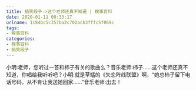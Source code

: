 ```yaml
---
title: 搞笑段子->这个老师还真不知道 | 糗事百科
date: 2020-01-11 00:33:17
urlname: 1184bc5c357ba2c702acb3fffc5f069c
tags: 
- 糗事百科
categories:
- 糗事百科
- 搞笑段子
---
```

小明:老师，您听过一首和柿子有关的歌曲么？音乐老师:柿子……这个老师还真不知道，你唱给我听听吧？小明:就是草蜢的《失恋阵线联盟》啊，“她总柿子留下电话号码，从不肯让我送她回家……”音乐老师:出去！


